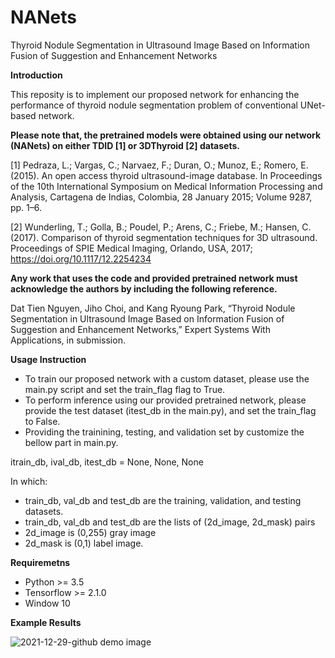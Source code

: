 # NANets
Thyroid Nodule Segmentation in Ultrasound Image Based on Information Fusion of Suggestion and Enhancement Networks

**Introduction**

This reposity is to implement our proposed network for enhancing the performance of thyroid nodule segmentation problem of conventional UNet-based network.

**Please note that, the pretrained models were obtained using our network (NANets) on either TDID [1] or 3DThyroid  [2] datasets.**

[1] Pedraza, L.; Vargas, C.; Narvaez, F.; Duran, O.; Munoz, E.; Romero, E. (2015). An open access thyroid ultrasound-image database. In Proceedings of the 10th International Symposium on Medical Information Processing and Analysis, Cartagena de Indias, Colombia, 28 January 2015; Volume 9287, pp. 1–6.

[2] Wunderling, T.; Golla, B.; Poudel, P.; Arens, C.; Friebe, M.; Hansen, C. (2017). Comparison of thyroid segmentation techniques for 3D ultrasound. Proceedings of SPIE Medical Imaging, Orlando, USA, 2017; https://doi.org/10.1117/12.2254234

**Any work that uses the code and provided pretrained network must acknowledge the authors by including the following reference.**

Dat Tien Nguyen, Jiho Choi, and Kang Ryoung Park, “Thyroid Nodule Segmentation in Ultrasound Image Based on Information Fusion of Suggestion and Enhancement Networks,” Expert Systems With Applications, in submission.

**Usage Instruction**
- To train our proposed network with a custom dataset, please use the main.py script and set the train_flag flag to True.
- To perform inference using our provided pretrained network, please provide the test dataset (itest_db in the main.py), and set the train_flag to False.
- Providing the trainining, testing, and validation set by customize the bellow part in main.py.


itrain_db, ival_db, itest_db = None, None, None

In which: 
- train_db, val_db and test_db are the training, validation, and testing datasets.
- train_db, val_db and test_db are the lists of (2d_image, 2d_mask) pairs
- 2d_image is (0,255) gray image
- 2d_mask is (0,1) label image. 


**Requiremetns**
- Python >= 3.5
- Tensorflow >= 2.1.0
- Window 10

**Example Results**

![2021-12-29-github demo image](https://user-images.githubusercontent.com/13897797/147631167-353e8303-670b-444d-b639-6c58a6c3c649.png)
